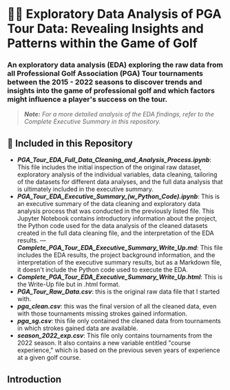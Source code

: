 # 🏌️‍♂️ Exploratory Data Analysis of PGA Tour Data: Revealing Insights and Patterns within the Game of Golf

### An exploratory data analysis (EDA) exploring the raw data from all Professional Golf Association (PGA) Tour tournaments between the 2015 - 2022 seasons to discover trends and insights into the game of professional golf and which factors might influence a player's success on the tour.

> ***Note:** For a more detailed analysis of the EDA findings, refer to the Complete Executive Summary in this repository.*

## 📂 Included in this Repository

- ***PGA_Tour_EDA_Full_Data_Cleaning_and_Analysis_Process.ipynb***: This file includes the initial inspection of the original raw dataset, exploratory analysis of the individual variables, data cleaning, tailoring of the datasets for different data analyses, and the full data analysis that is ultimately included in the executive summary.
- ***PGA_Tour_EDA_Executive_Summary_(w_Python_Code).ipynb***: This is an executive summary of the data cleaning and exploratory data analysis process that was conducted in the previously listed file. This Jupyter Notebook contains introductory information about the project, the Python code used for the data analysis of the cleaned datasets created in the full data cleaning file, and the interpretation of the EDA results.
—***Complete_PGA_Tour_EDA_Executive_Summary_Write_Up.md***: This file includes the EDA results, the project background information, and the interpretation of the executive summary results, but as a Markdown file, it doesn't include the Python code used to execute the EDA.
- ***Complete_PGA_Tour_EDA_Executive_Summary_Write_Up.html***: This is the Write-Up file but in .html format.
- ***PGA_Tour_Raw_Data.csv***: this is the original raw data file that I started with.
- ***pga_clean.csv***: this was the final version of all the cleaned data, even with those tournaments missing strokes gained information.
- ***pga_sg.csv***: this file only contained the cleaned data from tournaments in which strokes gained data are available.
- ***season_2022_exp.csv***: This file only contains tournaments from the 2022 season. It also contains a new variable entitled "course experience," which is based on the previous seven years of experience at a given golf course.

## Introduction
